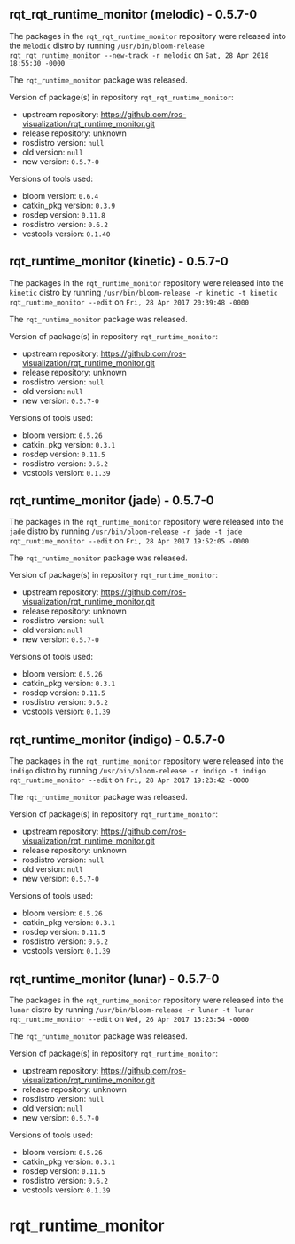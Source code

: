 ## rqt_rqt_runtime_monitor (melodic) - 0.5.7-0

The packages in the `rqt_rqt_runtime_monitor` repository were released into the `melodic` distro by running `/usr/bin/bloom-release rqt_rqt_runtime_monitor --new-track -r melodic` on `Sat, 28 Apr 2018 18:55:30 -0000`

The `rqt_runtime_monitor` package was released.

Version of package(s) in repository `rqt_rqt_runtime_monitor`:

- upstream repository: https://github.com/ros-visualization/rqt_runtime_monitor.git
- release repository: unknown
- rosdistro version: `null`
- old version: `null`
- new version: `0.5.7-0`

Versions of tools used:

- bloom version: `0.6.4`
- catkin_pkg version: `0.3.9`
- rosdep version: `0.11.8`
- rosdistro version: `0.6.2`
- vcstools version: `0.1.40`


## rqt_runtime_monitor (kinetic) - 0.5.7-0

The packages in the `rqt_runtime_monitor` repository were released into the `kinetic` distro by running `/usr/bin/bloom-release -r kinetic -t kinetic rqt_runtime_monitor --edit` on `Fri, 28 Apr 2017 20:39:48 -0000`

The `rqt_runtime_monitor` package was released.

Version of package(s) in repository `rqt_runtime_monitor`:

- upstream repository: https://github.com/ros-visualization/rqt_runtime_monitor.git
- release repository: unknown
- rosdistro version: `null`
- old version: `null`
- new version: `0.5.7-0`

Versions of tools used:

- bloom version: `0.5.26`
- catkin_pkg version: `0.3.1`
- rosdep version: `0.11.5`
- rosdistro version: `0.6.2`
- vcstools version: `0.1.39`


## rqt_runtime_monitor (jade) - 0.5.7-0

The packages in the `rqt_runtime_monitor` repository were released into the `jade` distro by running `/usr/bin/bloom-release -r jade -t jade rqt_runtime_monitor --edit` on `Fri, 28 Apr 2017 19:52:05 -0000`

The `rqt_runtime_monitor` package was released.

Version of package(s) in repository `rqt_runtime_monitor`:

- upstream repository: https://github.com/ros-visualization/rqt_runtime_monitor.git
- release repository: unknown
- rosdistro version: `null`
- old version: `null`
- new version: `0.5.7-0`

Versions of tools used:

- bloom version: `0.5.26`
- catkin_pkg version: `0.3.1`
- rosdep version: `0.11.5`
- rosdistro version: `0.6.2`
- vcstools version: `0.1.39`


## rqt_runtime_monitor (indigo) - 0.5.7-0

The packages in the `rqt_runtime_monitor` repository were released into the `indigo` distro by running `/usr/bin/bloom-release -r indigo -t indigo rqt_runtime_monitor --edit` on `Fri, 28 Apr 2017 19:23:42 -0000`

The `rqt_runtime_monitor` package was released.

Version of package(s) in repository `rqt_runtime_monitor`:

- upstream repository: https://github.com/ros-visualization/rqt_runtime_monitor.git
- release repository: unknown
- rosdistro version: `null`
- old version: `null`
- new version: `0.5.7-0`

Versions of tools used:

- bloom version: `0.5.26`
- catkin_pkg version: `0.3.1`
- rosdep version: `0.11.5`
- rosdistro version: `0.6.2`
- vcstools version: `0.1.39`


## rqt_runtime_monitor (lunar) - 0.5.7-0

The packages in the `rqt_runtime_monitor` repository were released into the `lunar` distro by running `/usr/bin/bloom-release -r lunar -t lunar rqt_runtime_monitor --edit` on `Wed, 26 Apr 2017 15:23:54 -0000`

The `rqt_runtime_monitor` package was released.

Version of package(s) in repository `rqt_runtime_monitor`:

- upstream repository: https://github.com/ros-visualization/rqt_runtime_monitor.git
- release repository: unknown
- rosdistro version: `null`
- old version: `null`
- new version: `0.5.7-0`

Versions of tools used:

- bloom version: `0.5.26`
- catkin_pkg version: `0.3.1`
- rosdep version: `0.11.5`
- rosdistro version: `0.6.2`
- vcstools version: `0.1.39`


# rqt_runtime_monitor